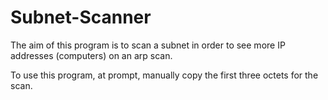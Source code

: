 # Subnet-Scanner
The aim of this program is to scan a subnet in order to see more IP addresses (computers) on an arp scan.

To use this program, at prompt, manually copy the first three octets for the scan.
